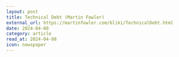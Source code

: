 ```yaml
---
layout: post
title: Technical Debt (Martin Fowler)
external_url: https://martinfowler.com/bliki/TechnicalDebt.html
date: 2024-04-08
category: article
read_at: 2024-04-08
icon: newspaper
---
```

